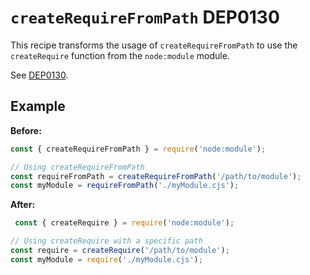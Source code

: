 # `createRequireFromPath` DEP0130

This recipe transforms the usage of `createRequireFromPath` to use the `createRequire` function from the `node:module` module.

See [DEP0130](https://nodejs.org/api/deprecations.html#DEP0130).

## Example

**Before:**
```js
const { createRequireFromPath } = require('node:module');

// Using createRequireFromPath
const requireFromPath = createRequireFromPath('/path/to/module');
const myModule = requireFromPath('./myModule.cjs');
```

**After:**
```js
 const { createRequire } = require('node:module');

// Using createRequire with a specific path
const require = createRequire('/path/to/module');
const myModule = require('./myModule.cjs');
```
